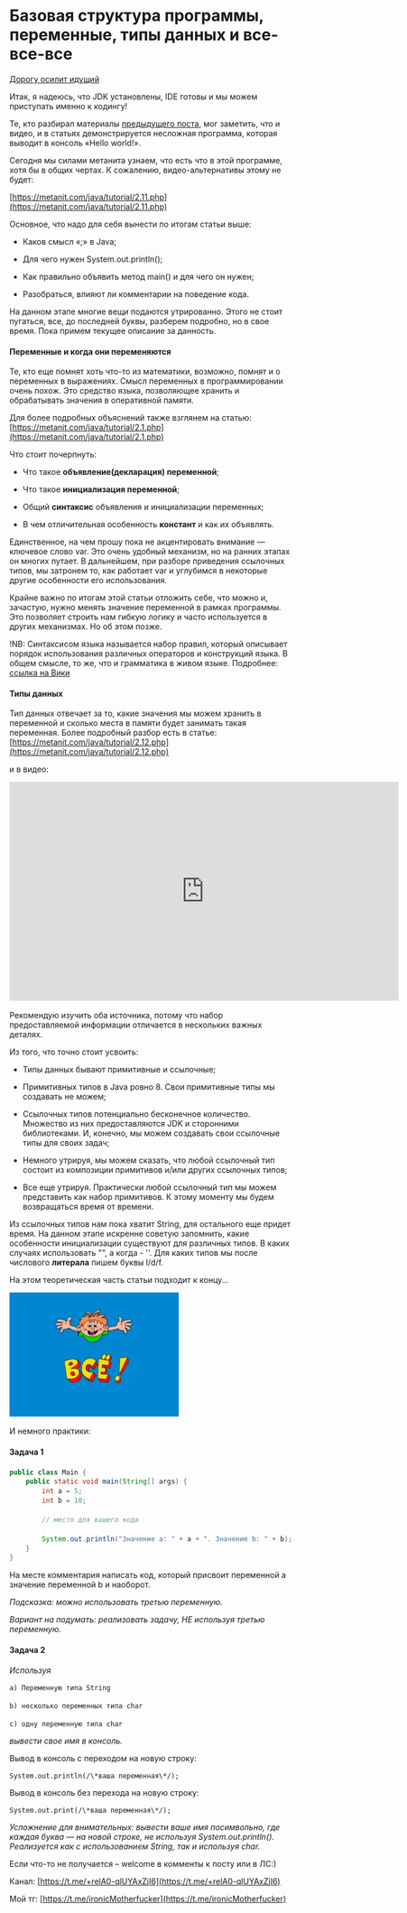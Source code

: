Базовая структура программы, переменные, типы данных и все-все-все
==================================================================

[Дорогу осилит идущий](https://t.me/ViamSupervadetVadens)

Итак, я надеюсь, что JDK установлены, IDE готовы и мы можем приступать именно к кодингу!

Те, кто разбирал материалы [предыдущего поста](/Nastrojka-okruzheniya-11-09-2), мог заметить, что и видео, и в статьях демонстрируется несложная программа, которая выводит в консоль «Hello world!».

Сегодня мы силами метанита узнаем, что есть что в этой программе, хотя бы в общих чертах. К сожалению, видео-альтернативы этому не будет:

[https://metanit.com/java/tutorial/2.11.php](https://metanit.com/java/tutorial/2.11.php)

Основное, что надо для себя вынести по итогам статьи выше:

* Каков смысл «;» в Java;

* Для чего нужен System.out.println();

* Как правильно объявить метод main() и для чего он нужен;

* Разобраться, влияют ли комментарии на поведение кода.

На данном этапе многие вещи подаются утрированно. Этого не стоит пугаться, все, до последней буквы, разберем подробно, но в свое время. Пока примем текущее описание за данность.



#### Переменные и когда они переменяются

Те, кто еще помнят хоть что-то из математики, возможно, помнят и о переменных в выражениях. Смысл переменных в программировании очень похож. Это средство языка, позволяющее хранить и обрабатывать значения в оперативной памяти.

Для более подробных объяснений также взглянем на статью: [https://metanit.com/java/tutorial/2.1.php](https://metanit.com/java/tutorial/2.1.php)

Что стоит почерпнуть:

* Что такое **объявление(декларация) переменной**;

* Что такое **инициализация переменной**;

* Общий **синтаксис** объявления и инициализации переменных;

* В чем отличительная особенность **констант** и как их объявлять.

Единственное, на чем прошу пока не акцентировать внимание — ключевое слово var. Это очень удобный механизм, но на ранних этапах он многих путает. В дальнейшем, при разборе приведения ссылочных типов, мы затронем то, как работает var и углубимся в некоторые другие особенности его использования.

Крайне важно по итогам этой статьи отложить себе, что можно и, зачастую, нужно менять значение переменной в рамках программы. Это позволяет строить нам гибкую логику и часто используется в других механизмах. Но об этом позже.

!NB: Синтаксисом языка называется набор правил, который описывает порядок использования различных операторов и конструкций языка. В общем смысле, то же, что и грамматика в живом языке. Подробнее: [ссылка на Вики](https://ru.wikipedia.org/wiki/%D0%A1%D0%B8%D0%BD%D1%82%D0%B0%D0%BA%D1%81%D0%B8%D1%81_(%D0%BF%D1%80%D0%BE%D0%B3%D1%80%D0%B0%D0%BC%D0%BC%D0%B8%D1%80%D0%BE%D0%B2%D0%B0%D0%BD%D0%B8%D0%B5))



#### Типы данных

Тип данных отвечает за то, какие значения мы можем хранить в переменной и сколько места в памяти будет занимать такая переменная. Более подробный разбор есть в статье: [https://metanit.com/java/tutorial/2.12.php](https://metanit.com/java/tutorial/2.12.php)

и в видео:

<iframe width="690" height="388" src="https://www.youtube.com/embed/S1GVLezqYoE" title="Урок по Java 6: Типы данных." frameborder="0" allow="accelerometer; autoplay; clipboard-write; encrypted-media; gyroscope; picture-in-picture; web-share" allowfullscreen></iframe>

Рекомендую изучить оба источника, потому что набор предоставляемой информации отличается в нескольких важных деталях.

Из того, что точно стоит усвоить:

* Типы данных бывают примитивные и ссылочные;

* Примитивных типов в Java ровно 8. Свои примитивные типы мы создавать не можем;

* Ссылочных типов потенциально бесконечное количество. Множество из них предоставляются JDK и сторонними библиотеками. И, конечно, мы можем создавать свои ссылочные типы для своих задач;

* Немного утрируя, мы можем сказать, что любой ссылочный тип состоит из композиции примитивов и/или других ссылочных типов;

* Все еще утрируя. Практически любой ссылочный тип мы можем представить как набор примитивов. К этому моменту мы будем возвращаться время от времени.

Из ссылочных типов нам пока хватит String, для остального еще придет время. На данном этапе искренне советую запомнить, какие особенности инициализации существуют для различных типов. В каких случаях использовать "", а когда - ''. Для каких типов мы после числового **литерала** пишем буквы l/d/f.



На этом теоретическая часть статьи подходит к концу...

![](/file/1b19086be8dc37525df36.png)

И немного практики:



#### Задача 1

```java
public class Main {
    public static void main(String[] args) {
        int a = 5;
        int b = 10;
        
        // место для вашего кода
        
        System.out.println("Значение а: " + a + ". Значение b: " + b);
    }
}
```

На месте комментария написать код, который присвоит переменной a значение переменной b и наоборот.

_Подсказка: можно использовать третью переменную._

_Вариант на подумать: реализовать задачу, НЕ используя третью переменную._



#### Задача 2

_Используя_

    a) Переменную типа String

    b) несколько переменных типа char

    c) одну переменную типа char

_вывести свое имя в консоль._

Вывод в консоль с переходом на новую строку:

    System.out.println(/\*ваша переменная\*/);

Вывод в консоль без перехода на новую строку:

    System.out.print(/\*ваша переменная\*/);



_Усложнение для внимательных: вывести ваше имя посимвольно, где каждая буква — на новой строке, не используя System.out.println(). Реализуется как с использованием String, так и используя char._



Если что-то не получается – welcome в комменты к посту или в ЛС:)

Канал: [https://t.me/+relA0-qlUYAxZjI6](https://t.me/+relA0-qlUYAxZjI6)

Мой тг: [https://t.me/ironicMotherfucker](https://t.me/ironicMotherfucker)